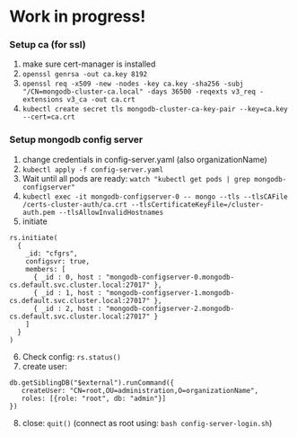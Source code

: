 # Work in progress!

### Setup ca (for ssl)
1. make sure cert-manager is installed
2. `openssl genrsa -out ca.key 8192`
3. `openssl req -x509 -new -nodes -key ca.key -sha256 -subj "/CN=mongodb-cluster-ca.local" -days 36500 -reqexts v3_req -extensions v3_ca -out ca.crt`
4. `kubectl create secret tls mongodb-cluster-ca-key-pair --key=ca.key --cert=ca.crt`



### Setup mongodb config server
1. change credentials in config-server.yaml (also organizationName)
2. `kubectl apply -f config-server.yaml`
3. Wait until all pods are ready: `watch "kubectl get pods | grep mongodb-configserver"`
4. `kubectl exec -it mongodb-configserver-0 -- mongo --tls --tlsCAFile /certs-cluster-auth/ca.crt --tlsCertificateKeyFile=/cluster-auth.pem --tlsAllowInvalidHostnames`
5. initiate
```
rs.initiate(
  {
    _id: "cfgrs",
    configsvr: true,
    members: [
      { _id : 0, host : "mongodb-configserver-0.mongodb-cs.default.svc.cluster.local:27017" },
      { _id : 1, host : "mongodb-configserver-1.mongodb-cs.default.svc.cluster.local:27017" },
      { _id : 2, host : "mongodb-configserver-2.mongodb-cs.default.svc.cluster.local:27017" }
    ]
  }
)
```
6. Check config: `rs.status()`
7. create user:
```
db.getSiblingDB("$external").runCommand({
   createUser: "CN=root,OU=administration,O=organizationName",
   roles: [{role: "root", db: "admin"}]
})
```
8. close: `quit()`
(connect as root using: `bash config-server-login.sh`)



